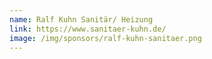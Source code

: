 ```yaml
---
name: Ralf Kuhn Sanitär/ Heizung
link: https://www.sanitaer-kuhn.de/
image: /img/sponsors/ralf-kuhn-sanitaer.png
---
```

